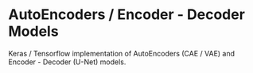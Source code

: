 # AutoEncoders / Encoder - Decoder Models
Keras / Tensorflow implementation of AutoEncoders (CAE / VAE) and Encoder - Decoder (U-Net) models.
